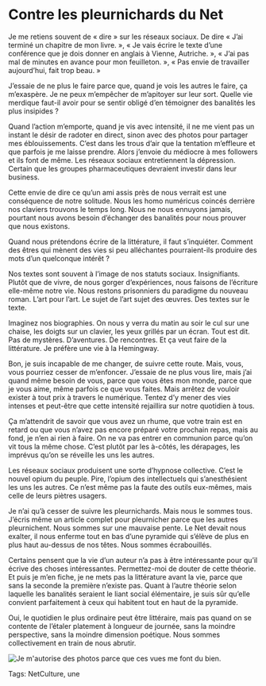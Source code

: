 # Contre les pleurnichards du Net

Je me retiens souvent de « dire » sur les réseaux sociaux. De dire « J’ai terminé un chapitre de mon livre. », « Je vais écrire le texte d’une conférence que je dois donner en anglais à Vienne, Autriche. », « J’ai pas mal de minutes en avance pour mon feuilleton. », « Pas envie de travailler aujourd’hui, fait trop beau. »<span id="more-39528"></span>

J’essaie de ne plus le faire parce que, quand je vois les autres le faire, ça m’exaspère. Je ne peux m’empêcher de m’apitoyer sur leur sort. Quelle vie merdique faut-il avoir pour se sentir obligé d’en témoigner des banalités les plus insipides ?

Quand l’action m’emporte, quand je vis avec intensité, il ne me vient pas un instant le désir de radoter en direct, sinon avec des photos pour partager mes éblouissements. C’est dans les trous d’air que la tentation m’effleure et que parfois je me laisse prendre. Alors j’envoie du médiocre à mes followers et ils font de même. Les réseaux sociaux entretiennent la dépression. Certain que les groupes pharmaceutiques devraient investir dans leur business.

Cette envie de dire ce qu’un ami assis près de nous verrait est une conséquence de notre solitude. Nous les homo numéricus coincés derrière nos claviers trouvons le temps long. Nous ne nous ennuyons jamais, pourtant nous avons besoin d’échanger des banalités pour nous prouver que nous existons.

Quand nous prétendons écrire de la littérature, il faut s’inquiéter. Comment des êtres qui mènent des vies si peu alléchantes pourraient-ils produire des mots d’un quelconque intérêt ?

Nos textes sont souvent à l’image de nos statuts sociaux. Insignifiants. Plutôt que de vivre, de nous gorger d’expériences, nous faisons de l’écriture elle-même notre vie. Nous restons prisonniers du paradigme du nouveau roman. L’art pour l’art. Le sujet de l’art sujet des œuvres. Des textes sur le texte.

Imaginez nos biographies. On nous y verra du matin au soir le cul sur une chaise, les doigts sur un clavier, les yeux grillés par un écran. Tout est dit. Pas de mystères. D’aventures. De rencontres. Et ça veut faire de la littérature. Je préfère une vie à la Hemingway.

Bon, je suis incapable de me changer, de suivre cette route. Mais, vous, vous pourriez cesser de m’enfoncer. J’essaie de ne plus vous lire, mais j’ai quand même besoin de vous, parce que vous êtes mon monde, parce que je vous aime, même parfois ce que vous faites. Mais arrêtez de vouloir exister à tout prix à travers le numérique. Tentez d’y mener des vies intenses et peut-être que cette intensité rejaillira sur notre quotidien à tous.

Ça m’attendrit de savoir que vous avez un rhume, que votre train est en retard ou que vous n’avez pas encore préparé votre prochain repas, mais au fond, je n’en ai rien à faire. On ne va pas entrer en communion parce qu’on vit tous la même chose. C’est plutôt par les à-côtés, les dérapages, les imprévus qu’on se réveille les uns les autres.

Les réseaux sociaux produisent une sorte d’hypnose collective. C’est le nouvel opium du peuple. Pire, l’opium des intellectuels qui s’anesthésient les uns les autres. Ce n’est même pas la faute des outils eux-mêmes, mais celle de leurs piètres usagers.

Je n’ai qu’à cesser de suivre les pleurnichards. Mais nous le sommes tous. J’écris même un article complet pour pleurnicher parce que les autres pleurnichent. Nous sommes sur une mauvaise pente. Le Net devait nous exalter, il nous enferme tout en bas d’une pyramide qui s’élève de plus en plus haut au-dessus de nos têtes. Nous sommes écrabouillés.

Certains pensent que la vie d’un auteur n’a pas à être intéressante pour qu’il écrive des choses intéressantes. Permettez-moi de douter de cette théorie. Et puis je m’en fiche, je ne mets pas la littérature avant la vie, parce que sans la seconde la première n’existe pas. Quant à l’autre théorie selon laquelle les banalités seraient le liant social élémentaire, je suis sûr qu’elle convient parfaitement à ceux qui habitent tout en haut de la pyramide.

Oui, le quotidien le plus ordinaire peut être littéraire, mais pas quand on se contente de l’étaler platement à longueur de journée, sans la moindre perspective, sans la moindre dimension poétique. Nous sommes collectivement en train de nous abrutir.

![Je m'autorise des photos parce que ces vues me font du bien.](http://blog.tcrouzet.comhttps://tcrouzet.com/images_tc/2015/02/lumiere.jpg)



Tags: NetCulture, une